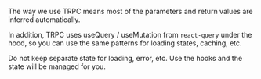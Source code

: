 The way we use TRPC means most of the parameters and return values are inferred automatically.

In addition, TRPC uses useQuery / useMutation from `react-query` under the hood, so you can use the same patterns for loading states, caching, etc.

Do not keep separate state for loading, error, etc. Use the hooks and the state will be managed for you.
